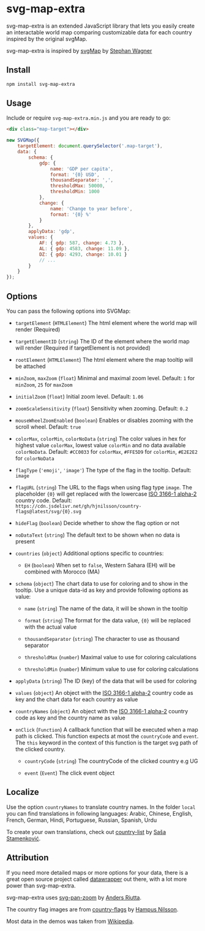 # svg-map-extra
svg-map-extra is an extended JavaScript library that lets you easily create an interactable world map comparing customizable data for each country inspired by the original svgMap.

svg-map-extra is inspired by [svgMap](https://github.com/StephanWagner/svgMap) by [Stephan Wagner](https://github.com/StephanWagner)

## Install

```bash
npm install svg-map-extra
```

## Usage

Include or require `svg-map-extra.min.js` and you are ready to go:

```html
<div class="map-target"></div>
```

```javascript
new SVGMap({
    targetElement: document.querySelector('.map-target'),
    data: {
        schema: {
            gdp: {
                name: 'GDP per capita',
                format: '{0} USD',
                thousandSeparator: ',',
                thresholdMax: 50000,
                thresholdMin: 1000
            },
            change: {
                name: 'Change to year before',
                format: '{0} %'
            }
        },
        applyData: 'gdp',
        values: {
            AF: { gdp: 587, change: 4.73 },
            AL: { gdp: 4583, change: 11.09 },
            DZ: { gdp: 4293, change: 10.01 }
            // ...
        }
    }
});
```

## Options

You can pass the following options into SVGMap:

* `targetElement` (`HTMLElement`) The html element where the world map will render (Required)

* `targetElementID` (`string`) The ID of the element where the world map will render (Required if targetElement is not provided)

* `rootElement` (`HTMLElement`) The html element where the map tooltip will be attached

* `minZoom`, `maxZoom` (`float`) Minimal and maximal zoom level. Default: `1` for `minZoom`, `25` for `maxZoom`

* `initialZoom` (`float`) Initial zoom level. Default: `1.06`

* `zoomScaleSensitivity` (`float`) Sensitivity when zooming. Default: `0.2`

* `mouseWheelZoomEnabled` (`boolean`) Enables or disables zooming with the scroll wheel. Default: `true`

* `colorMax`, `colorMin`, `colorNoData` (`string`) The color values in hex for highest value `colorMax`, lowest value `colorMin` and no data available `colorNoData`. Default: `#CC0033` for `colorMax`, `#FFE5D9` for `colorMin`, `#E2E2E2` for `colorNoData`

* `flagType` (`'emoji'`, `'image'`) The type of the flag in the tooltip. Default: `image`

* `flagURL` (`string`) The URL to the flags when using flag type `image`. The placeholder `{0}` will get replaced with the lowercase [ISO 3166-1 alpha-2](https://en.wikipedia.org/wiki/ISO_3166-1_alpha-2) country code. Default: `https://cdn.jsdelivr.net/gh/hjnilsson/country-flags@latest/svg/{0}.svg`

* `hideFlag` (`boolean`) Decide whether to show the flag option or not

* `noDataText` (`string`) The default text to be shown when no data is present

* `countries` (`object`) Additional options specific to countries:

  * `EH` (`boolean`) When set to `false`, Western Sahara (EH) will be combined with Morocco (MA)

* `schema` (`object`) The chart data to use for coloring and to show in the tooltip. Use a unique data-id as key and provide following options as value:

  * `name` (`string`) The name of the data, it will be shown in the tooltip

  * `format` (`string`) The format for the data value, `{0}` will be replaced with the actual value

  * `thousandSeparator` (`string`) The character to use as thousand separator

  * `thresholdMax` (`number`) Maximal value to use for coloring calculations

  * `thresholdMin` (`number`) Minimum value to use for coloring calculations

* `applyData` (`string`) The ID (key) of the data that will be used for coloring

* `values` (`object`) An object with the [ISO 3166-1 alpha-2](https://en.wikipedia.org/wiki/ISO_3166-1_alpha-2) country code as key and the chart data for each country as value

* `countryNames` (`object`) An object with the [ISO 3166-1 alpha-2](https://en.wikipedia.org/wiki/ISO_3166-1_alpha-2) country code as key and the country name as value

* `onClick` (`Function`) A callback function that will be executed when a map path is clicked. This function expects at most the `countryCode` and `event`. The `this` keyword in the context of this function is the target svg path of the clicked country.

  * `countryCode` (`string`) The countryCode of the clicked country e.g UG

  * `event` (`Event`) The click event object

## Localize

Use the option `countryNames` to translate country names. In the folder `local` you can find translations in following languages: Arabic, Chinese, English, French, German, Hindi, Portuguese, Russian, Spanish, Urdu

To create your own translations, check out [country-list](https://github.com/umpirsky/country-list) by [Saša Stamenković](https://github.com/umpirsky).

## Attribution

If you need more detailed maps or more options for your data, there is a great open source project called [datawrapper](https://github.com/datawrapper/datawrapper) out there, with a lot more power than svg-map-extra.

svg-map-extra uses [svg-pan-zoom](https://github.com/ariutta/svg-pan-zoom) by [Anders Riutta](https://github.com/ariutta).

The country flag images are from [country-flags](https://github.com/hjnilsson/country-flags) by [Hampus Nilsson](https://github.com/hjnilsson).

Most data in the demos was taken from [Wikipedia](https://www.wikipedia.org).